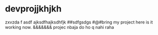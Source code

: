 # devprojjkhjkh
zxvzda f asdf
ajksdfhajksdhfjk
##sdfgsdgs
#@#bring my project here
is it working now.
&&&&&&& projec nbaja do
ho q nahi raha
